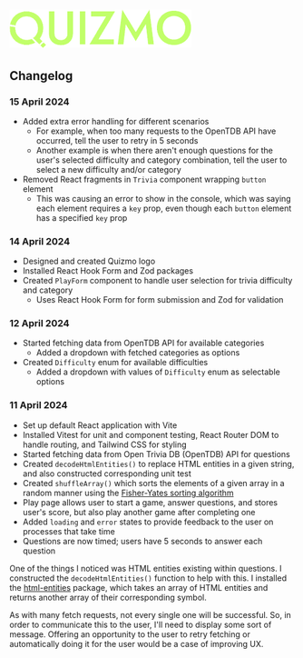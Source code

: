 # ![Quizmo logo](/logo-sm.png)

## Changelog

### 15 April 2024

- Added extra error handling for different scenarios
  - For example, when too many requests to the OpenTDB API have occurred, tell the user to retry in 5 seconds
  - Another example is when there aren't enough questions for the user's selected difficulty and category combination, tell the user to select a new difficulty and/or category
- Removed React fragments in `Trivia` component wrapping `button` element
  - This was causing an error to show in the console, which was saying each element requires a `key` prop, even though each `button` element has a specified `key` prop

### 14 April 2024

- Designed and created Quizmo logo
- Installed React Hook Form and Zod packages
- Created `PlayForm` component to handle user selection for trivia difficulty and category
  - Uses React Hook Form for form submission and Zod for validation

### 12 April 2024

- Started fetching data from OpenTDB API for available categories
  - Added a dropdown with fetched categories as options
- Created `Difficulty` enum for available difficulties
  - Added a dropdown with values of `Difficulty` enum as selectable options

### 11 April 2024

- Set up default React application with Vite
- Installed Vitest for unit and component testing, React Router DOM to handle routing, and Tailwind CSS for styling
- Started fetching data from Open Trivia DB (OpenTDB) API for questions
- Created `decodeHtmlEntities()` to replace HTML entities in a given string, and also constructed corresponding unit test
- Created `shuffleArray()` which sorts the elements of a given array in a random manner using the [Fisher-Yates sorting algorithm](https://www.freecodecamp.org/news/how-to-shuffle-an-array-of-items-using-javascript-or-typescript/)
- Play page allows user to start a game, answer questions, and stores user's score, but also play another game after completing one
- Added `loading` and `error` states to provide feedback to the user on processes that take time
- Questions are now timed; users have 5 seconds to answer each question

One of the things I noticed was HTML entities existing within questions. I constructed the `decodeHtmlEntities()` function to help with this. I installed the [html-entities](https://www.npmjs.com/package/html-entities) package, which takes an array of HTML entities and returns another array of their corresponding symbol.

As with many fetch requests, not every single one will be successful. So, in order to communicate this to the user, I'll need to display some sort of message. Offering an opportunity to the user to retry fetching or automatically doing it for the user would be a case of improving UX.
